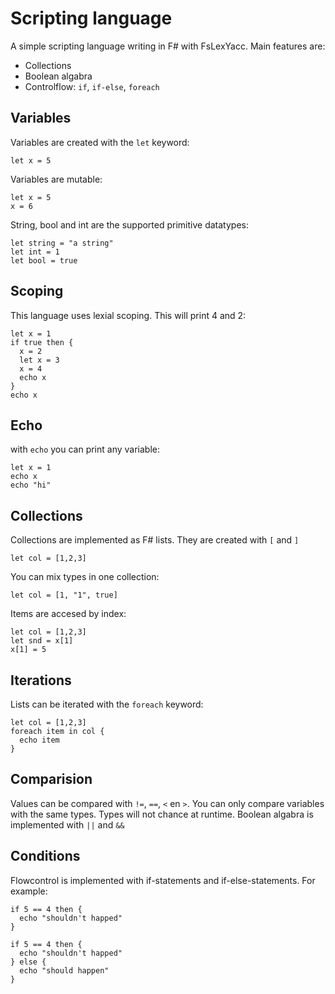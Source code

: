 # Scripting language

A simple scripting language writing in F# with FsLexYacc. Main features are:
* Collections
* Boolean algabra
* Controlflow: `if`, `if-else`, `foreach`

## Variables

Variables are created with the `let` keyword:
```
let x = 5
```
Variables are mutable:
```
let x = 5
x = 6
```
String, bool and int are the supported primitive datatypes:
```
let string = "a string"
let int = 1
let bool = true
```

## Scoping
This language uses lexial scoping. This will print 4 and 2:
```
let x = 1
if true then {
  x = 2
  let x = 3
  x = 4
  echo x
}
echo x
```

## Echo

with `echo` you can print any variable:
```
let x = 1
echo x
echo "hi"
```

## Collections

Collections are implemented as F# lists. They are created with `[` and `]`
```
let col = [1,2,3]
```
You can mix types in one collection:
```
let col = [1, "1", true]
```
Items are accesed by index:
```
let col = [1,2,3]
let snd = x[1]
x[1] = 5
```

## Iterations

Lists can be iterated with the `foreach` keyword:
```
let col = [1,2,3]
foreach item in col {
  echo item
}
```

## Comparision

Values can be compared with `!=`, `==`, `<` en `>`. You can only compare variables with the same types. Types will not chance at runtime. Boolean algabra is implemented with `||` and `&&`

## Conditions

Flowcontrol is implemented with if-statements and if-else-statements. For example:
```
if 5 == 4 then {
  echo "shouldn't happed"
}
```

```
if 5 == 4 then {
  echo "shouldn't happed"
} else {
  echo "should happen"
}
```